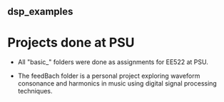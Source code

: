 ## dsp_examples

# Projects done at PSU

* All "basic_" folders were done as assignments for EE522 at PSU. 

* The feedBach folder is a personal project exploring waveform consonance and harmonics in music using digital signal processing techniques.

